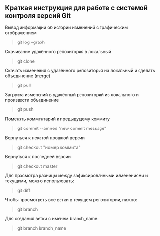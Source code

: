 ## Краткая инструкция для работе с системой контроля версий Git

Вывод информации об истории изменений с графическим отображением
> git log –graph

Скачивание удалённого репозитория в локальный
> git clone

Скачать изменения с удалённого репозитория на локальный и сделать объединение (merge)
> git pull

Загрузка изменений в удалённый репозиторий из локального и произвести объединение
> git push

Поменять комментарий к предыдущему коммиту
> git commit --amned "new commit message"

Вернуться к некотой прошлой версии
> git checkout "номер коммита"

Вернуться к последней версии
> git checkout master

Для просмотра разницы между зафиксированными изменениями и текущими, можно использовать:
> git diff

Чтобы просмотреть все ветки в текущем репозитории, нкжно:
> git branch

Для создания ветки с именем branch_name:
> git branch branch_name
